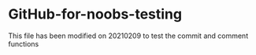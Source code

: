 # GitHub-for-noobs-testing
This file has been modified on 20210209 to test the commit and comment functions